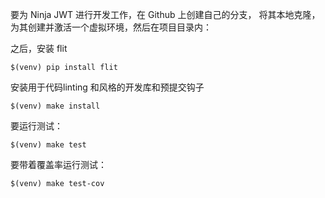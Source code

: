 
要为 Ninja JWT 进行开发工作，在 Github 上创建自己的分支，
将其本地克隆，为其创建并激活一个虚拟环境，然后在项目目录内：

之后，安装 flit

```shell
$(venv) pip install flit
```

安装用于代码linting 和风格的开发库和预提交钩子

```shell
$(venv) make install
```

要运行测试：

```shell
$(venv) make test
```

要带着覆盖率运行测试：

```shell
$(venv) make test-cov
```
